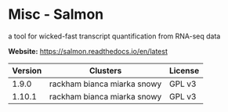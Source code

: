 # Misc - Salmon

a tool for wicked-fast transcript quantification from RNA-seq data



**Website:** <https://salmon.readthedocs.io/en/latest>

| Version | Clusters | License |
| ------- | -------- | ------- |
| 1.9.0 | rackham bianca miarka snowy | GPL v3 |
| 1.10.1 | rackham bianca miarka snowy | GPL v3 |
